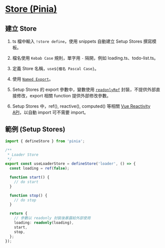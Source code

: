# [Store (Pinia)](https://pinia.vuejs.org/core-concepts/#defining-a-store)

## 建立 Store

1. ts 檔中輸入 `!store define`，使用 snippets 自動建立 Setup Stores 撰寫模板。

2. 檔名使用 `Kebab Case` 規則，單字用 `-` 隔開，例如 loading.ts、todo-list.ts。

3. 定義 Store 名稱，`use${檔名 Pascal Case}`。

4. 使用 [`Named Export`](https://developer.mozilla.org/en-US/docs/Web/JavaScript/Reference/Statements/export)。

5. Setup Stores 的 export 參數中，變數使用 [`readonlyRef`](https://vuejs.org/api/reactivity-core.html#readonly) 封裝，不提供外部直接修改，export 相關 function 提供外部修改參數。

6. Setup Stores 中，ref(), reactive(), computed() 等相關 [Vue Reactivity API](https://vuejs.org/api/reactivity-core.html#reactivity-api-core)，以自動 import 可不需要 import。

## 範例 (Setup Stores)

```typescript
import { defineStore } from 'pinia';

/**
 * Loader Store
 */
export const useLoaderStore = defineStore('loader', () => {
  const loading = ref(false);

  function start() {
    // do start
  }

  function stop() {
    // do stop
  }

  return {
    // 參數以 readonly 封裝後暴露給外部使用
    loading: readonly(loading),
    start,
    stop,
  };
});
```
